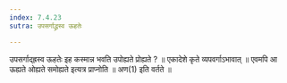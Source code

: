 ```yaml
---
index: 7.4.23
sutra: उपसर्गाद्ध्रस्व ऊहतेः

---
```

 उपसर्गाद्ह्रस्व ऊहतेः इह कस्मान्न भवति उपोह्यते प्रोह्यते ? ॥ एकादेशे कृते व्यपवर्गाऽभावात् ॥ एवमपि आ ऊह्यते ओह्यते समोह्यते इत्यत्र प्राप्नोति ॥ अण(1) इति वर्तते ॥ 